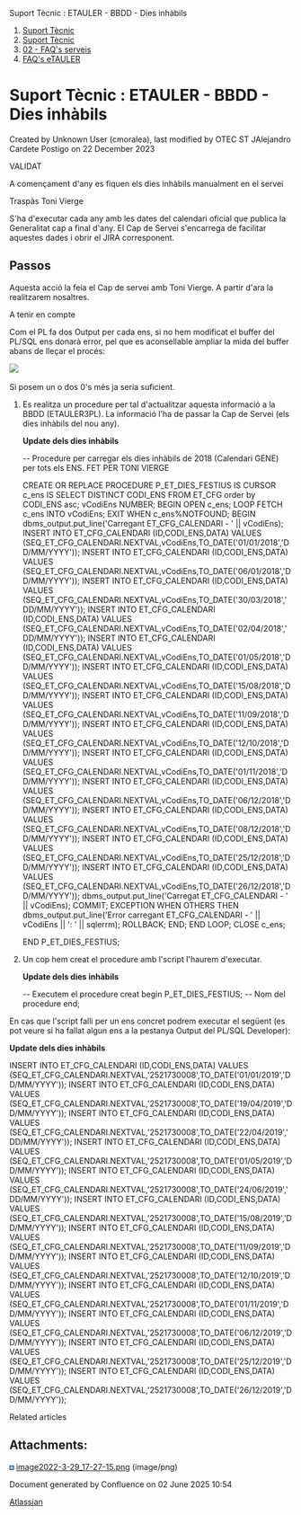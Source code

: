 Suport Tècnic : ETAULER - BBDD - Dies inhàbils  

1.  [Suport Tècnic](index.html)
2.  [Suport Tècnic](13893782.html)
3.  [02 - FAQ's serveis](26313393.html)
4.  [FAQ's eTAULER](28705565.html)

Suport Tècnic : ETAULER - BBDD - Dies inhàbils
==============================================

Created by Unknown User (cmoralea), last modified by OTEC ST JAlejandro Cardete Postigo on 22 December 2023

VALIDAT

A començament d'any es fiquen els dies inhàbils manualment en el servei

Traspàs Toni Vierge

S'ha d'executar cada any amb les dates del calendari oficial que publica la Generalitat cap a final d'any. El Cap de Servei s'encarrega de facilitar aquestes dades i obrir el JIRA corresponent.

Passos
------

Aquesta acció la feia el Cap de servei amb Toni Vierge. A partir d'ara la realitzarem nosaltres.

A tenir en compte

Com el PL fa dos Output per cada ens, si no hem modificat el buffer del PL/SQL ens donarà error, pel que es aconsellable ampliar la mida del buffer abans de lleçar el procés:

![](attachments/26313183/64980838.png)

Si posem un o dos 0's més ja seria suficient.

1.  Es realitza un procedure per tal d'actualitzar aquesta informació a la BBDD (ETAULER3PL). La informació l'ha de passar la Cap de Servei (els dies inhàbils del nou any).
    
    **Update dels dies inhàbils**
    
    \-- Procedure per carregar els dies inhàbils de 2018 (Calendari GENE) per tots els ENS. FET PER TONI VIERGE
    
    CREATE OR REPLACE PROCEDURE P\_ET\_DIES\_FESTIUS IS
     CURSOR c\_ens IS SELECT DISTINCT CODI\_ENS FROM ET\_CFG order by CODI\_ENS asc;
     vCodiEns NUMBER;
    BEGIN 
     OPEN c\_ens;
     LOOP
     FETCH c\_ens INTO vCodiEns;
     EXIT WHEN c\_ens%NOTFOUND;
     BEGIN
     dbms\_output.put\_line('Carregant ET\_CFG\_CALENDARI - ' || vCodiEns); 
     INSERT INTO ET\_CFG\_CALENDARI (ID,CODI\_ENS,DATA) VALUES (SEQ\_ET\_CFG\_CALENDARI.NEXTVAL,vCodiEns,TO\_DATE('01/01/2018','DD/MM/YYYY')); 
     INSERT INTO ET\_CFG\_CALENDARI (ID,CODI\_ENS,DATA) VALUES (SEQ\_ET\_CFG\_CALENDARI.NEXTVAL,vCodiEns,TO\_DATE('06/01/2018','DD/MM/YYYY'));
     INSERT INTO ET\_CFG\_CALENDARI (ID,CODI\_ENS,DATA) VALUES (SEQ\_ET\_CFG\_CALENDARI.NEXTVAL,vCodiEns,TO\_DATE('30/03/2018','DD/MM/YYYY'));
     INSERT INTO ET\_CFG\_CALENDARI (ID,CODI\_ENS,DATA) VALUES (SEQ\_ET\_CFG\_CALENDARI.NEXTVAL,vCodiEns,TO\_DATE('02/04/2018','DD/MM/YYYY'));
     INSERT INTO ET\_CFG\_CALENDARI (ID,CODI\_ENS,DATA) VALUES (SEQ\_ET\_CFG\_CALENDARI.NEXTVAL,vCodiEns,TO\_DATE('01/05/2018','DD/MM/YYYY'));
     INSERT INTO ET\_CFG\_CALENDARI (ID,CODI\_ENS,DATA) VALUES (SEQ\_ET\_CFG\_CALENDARI.NEXTVAL,vCodiEns,TO\_DATE('15/08/2018','DD/MM/YYYY'));
     INSERT INTO ET\_CFG\_CALENDARI (ID,CODI\_ENS,DATA) VALUES (SEQ\_ET\_CFG\_CALENDARI.NEXTVAL,vCodiEns,TO\_DATE('11/09/2018','DD/MM/YYYY'));
     INSERT INTO ET\_CFG\_CALENDARI (ID,CODI\_ENS,DATA) VALUES (SEQ\_ET\_CFG\_CALENDARI.NEXTVAL,vCodiEns,TO\_DATE('12/10/2018','DD/MM/YYYY'));
     INSERT INTO ET\_CFG\_CALENDARI (ID,CODI\_ENS,DATA) VALUES (SEQ\_ET\_CFG\_CALENDARI.NEXTVAL,vCodiEns,TO\_DATE('01/11/2018','DD/MM/YYYY'));
     INSERT INTO ET\_CFG\_CALENDARI (ID,CODI\_ENS,DATA) VALUES (SEQ\_ET\_CFG\_CALENDARI.NEXTVAL,vCodiEns,TO\_DATE('06/12/2018','DD/MM/YYYY'));
     INSERT INTO ET\_CFG\_CALENDARI (ID,CODI\_ENS,DATA) VALUES (SEQ\_ET\_CFG\_CALENDARI.NEXTVAL,vCodiEns,TO\_DATE('08/12/2018','DD/MM/YYYY'));
     INSERT INTO ET\_CFG\_CALENDARI (ID,CODI\_ENS,DATA) VALUES (SEQ\_ET\_CFG\_CALENDARI.NEXTVAL,vCodiEns,TO\_DATE('25/12/2018','DD/MM/YYYY'));
     INSERT INTO ET\_CFG\_CALENDARI (ID,CODI\_ENS,DATA) VALUES (SEQ\_ET\_CFG\_CALENDARI.NEXTVAL,vCodiEns,TO\_DATE('26/12/2018','DD/MM/YYYY'));
     dbms\_output.put\_line('Carregat ET\_CFG\_CALENDARI - ' || vCodiEns); 
     COMMIT;
     EXCEPTION
     WHEN OTHERS THEN
     dbms\_output.put\_line('Error carregant ET\_CFG\_CALENDARI - ' || vCodiEns || ': ' || sqlerrm);
     ROLLBACK;
     END;
     END LOOP;
     CLOSE c\_ens;
     
    END P\_ET\_DIES\_FESTIUS;
    
2.  Un cop hem creat el procedure amb l'script l'haurem d'executar.
    
    **Update dels dies inhàbils**
    
    \-- Executem el procedure creat
    begin
      P\_ET\_DIES\_FESTIUS; -- Nom del procedure
    end;
    

En cas que l'script falli per un ens concret podrem executar el següent (es pot veure si ha fallat algun ens a la pestanya Output del PL/SQL Developer):

**Update dels dies inhàbils**

 INSERT INTO ET\_CFG\_CALENDARI (ID,CODI\_ENS,DATA) VALUES (SEQ\_ET\_CFG\_CALENDARI.NEXTVAL,'2521730008',TO\_DATE('01/01/2019','DD/MM/YYYY'));
 INSERT INTO ET\_CFG\_CALENDARI (ID,CODI\_ENS,DATA) VALUES (SEQ\_ET\_CFG\_CALENDARI.NEXTVAL,'2521730008',TO\_DATE('19/04/2019','DD/MM/YYYY'));
 INSERT INTO ET\_CFG\_CALENDARI (ID,CODI\_ENS,DATA) VALUES (SEQ\_ET\_CFG\_CALENDARI.NEXTVAL,'2521730008',TO\_DATE('22/04/2019','DD/MM/YYYY'));
 INSERT INTO ET\_CFG\_CALENDARI (ID,CODI\_ENS,DATA) VALUES (SEQ\_ET\_CFG\_CALENDARI.NEXTVAL,'2521730008',TO\_DATE('01/05/2019','DD/MM/YYYY'));
 INSERT INTO ET\_CFG\_CALENDARI (ID,CODI\_ENS,DATA) VALUES (SEQ\_ET\_CFG\_CALENDARI.NEXTVAL,'2521730008',TO\_DATE('24/06/2019','DD/MM/YYYY'));
 INSERT INTO ET\_CFG\_CALENDARI (ID,CODI\_ENS,DATA) VALUES (SEQ\_ET\_CFG\_CALENDARI.NEXTVAL,'2521730008',TO\_DATE('15/08/2019','DD/MM/YYYY'));
 INSERT INTO ET\_CFG\_CALENDARI (ID,CODI\_ENS,DATA) VALUES (SEQ\_ET\_CFG\_CALENDARI.NEXTVAL,'2521730008',TO\_DATE('11/09/2019','DD/MM/YYYY'));
 INSERT INTO ET\_CFG\_CALENDARI (ID,CODI\_ENS,DATA) VALUES (SEQ\_ET\_CFG\_CALENDARI.NEXTVAL,'2521730008',TO\_DATE('12/10/2019','DD/MM/YYYY'));
 INSERT INTO ET\_CFG\_CALENDARI (ID,CODI\_ENS,DATA) VALUES (SEQ\_ET\_CFG\_CALENDARI.NEXTVAL,'2521730008',TO\_DATE('01/11/2019','DD/MM/YYYY'));
 INSERT INTO ET\_CFG\_CALENDARI (ID,CODI\_ENS,DATA) VALUES (SEQ\_ET\_CFG\_CALENDARI.NEXTVAL,'2521730008',TO\_DATE('06/12/2019','DD/MM/YYYY'));
 INSERT INTO ET\_CFG\_CALENDARI (ID,CODI\_ENS,DATA) VALUES (SEQ\_ET\_CFG\_CALENDARI.NEXTVAL,'2521730008',TO\_DATE('25/12/2019','DD/MM/YYYY'));
 INSERT INTO ET\_CFG\_CALENDARI (ID,CODI\_ENS,DATA) VALUES (SEQ\_ET\_CFG\_CALENDARI.NEXTVAL,'2521730008',TO\_DATE('26/12/2019','DD/MM/YYYY'));

  
Related articles

  

Attachments:
------------

![](images/icons/bullet_blue.gif) [image2022-3-29\_17-27-15.png](attachments/26313183/64980838.png) (image/png)  

Document generated by Confluence on 02 June 2025 10:54

[Atlassian](http://www.atlassian.com/)
